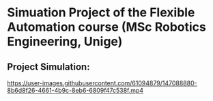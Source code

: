 # Simuation Project of the Flexible Automation course (MSc Robotics Engineering, Unige)

## Project Simulation:


https://user-images.githubusercontent.com/61094879/147088880-8b6d8f26-4661-4b9c-8eb6-6809f47c538f.mp4

